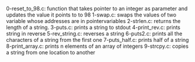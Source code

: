 0-reset_to_98.c: function that takes pointer to an integer as parameter and updates the value it points to to 98
1-swap.c: swaps the values of two variable whose addresses are in pointervariables
2-strlen.c: returns the length of a string.
3-puts.c: prints a string to stdout
4-print_rev.c: prints string in reverse
5-rev_string.c: reverses a string
6-puts2.c: prints all the characters of a string from the first one
7-puts_half.c: prints half of a string
8-print_array.c: prints n elements of an array of integers
9-strcpy.c: copies a string from one location to another
